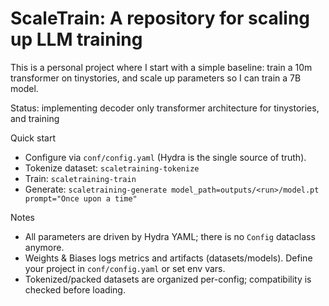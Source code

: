# ScaleTrain: A repository for scaling up LLM training

This is a personal project where I start with a simple baseline: train a 10m transformer on tinystories, and scale up parameters so I can train a 7B model.

Status: implementing decoder only transformer architecture for tinystories, and training

Quick start
- Configure via `conf/config.yaml` (Hydra is the single source of truth).
- Tokenize dataset: `scaletraining-tokenize`
- Train: `scaletraining-train`
- Generate: `scaletraining-generate model_path=outputs/<run>/model.pt prompt="Once upon a time"`

Notes
- All parameters are driven by Hydra YAML; there is no `Config` dataclass anymore.
- Weights & Biases logs metrics and artifacts (datasets/models). Define your project in `conf/config.yaml` or set env vars.
- Tokenized/packed datasets are organized per-config; compatibility is checked before loading.
